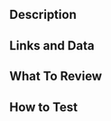 ## Description
<!--
PR to add a new Kotlin sample _"SAMPLE_NAME"_ in `SAMPLE_CATEGORY` category.
-->
## Links and Data
<!--
Sample Epic: `runtime/common-samples/issues/ISSUE_NUMBER`
-->
## What To Review
<!--
-  Review the code to make sure it is easy to follow like other samples on Android
- `README.md` and `README.metadata.json` files
-->

## How to Test
<!--
Run the sample on the sample viewer or the repo.
-->

<!--
## To Discuss
-->

<!--
## Screenshots
-->
